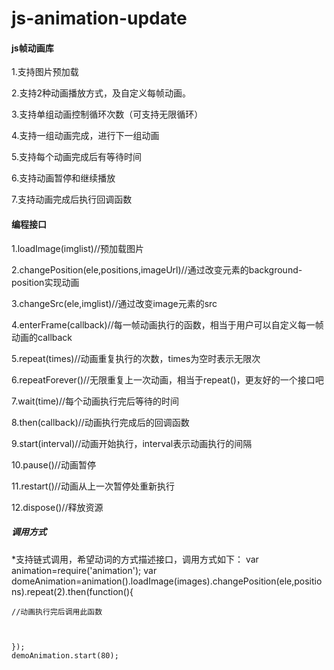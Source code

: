 # js-animation-update
#### js帧动画库
 1.支持图片预加载
 
 2.支持2种动画播放方式，及自定义每帧动画。
 
 3.支持单组动画控制循环次数（可支持无限循环）
 
 4.支持一组动画完成，进行下一组动画
 
 5.支持每个动画完成后有等待时间
 
 6.支持动画暂停和继续播放
 
 7.支持动画完成后执行回调函数

#### 编程接口
 1.loadImage(imglist)//预加载图片
 
 2.changePosition(ele,positions,imageUrl)//通过改变元素的background-position实现动画
 
 3.changeSrc(ele,imglist)//通过改变image元素的src
 
 4.enterFrame(callback)//每一帧动画执行的函数，相当于用户可以自定义每一帧动画的callback
 
 5.repeat(times)//动画重复执行的次数，times为空时表示无限次
 
 6.repeatForever()//无限重复上一次动画，相当于repeat()，更友好的一个接口吧
 
 7.wait(time)//每个动画执行完后等待的时间
 
 8.then(callback)//动画执行完成后的回调函数
 
 9.start(interval)//动画开始执行，interval表示动画执行的间隔
 
 10.pause()//动画暂停
 
 11.restart()//动画从上一次暂停处重新执行
 
 12.dispose()//释放资源

##### 调用方式
*支持链式调用，希望动词的方式描述接口，调用方式如下：
    var animation=require('animation');
    var domeAnimation=animation().loadImage(images).changePosition(ele,positions).repeat(2).then(function(){

    //动画执行完后调用此函数
    
 

    });
    demoAnimation.start(80);
   
